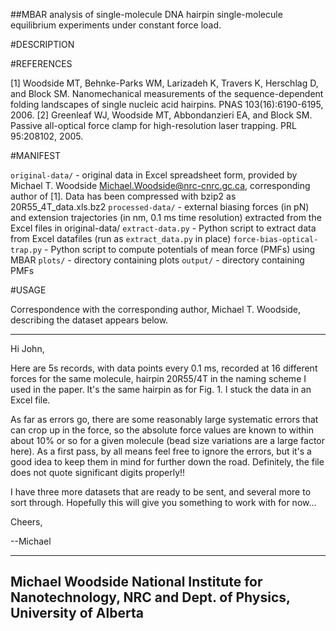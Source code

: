 ##MBAR analysis of single-molecule DNA hairpin single-molecule equilibrium experiments under constant force load.

#DESCRIPTION

#REFERENCES

[1] Woodside MT, Behnke-Parks WM, Larizadeh K, Travers K, Herschlag D, and Block SM. Nanomechanical measurements of the sequence-dependent folding landscapes of single nucleic acid hairpins. PNAS 103(16):6190-6195, 2006.
[2] Greenleaf WJ, Woodside MT, Abbondanzieri EA, and Block SM. Passive all-optical force clamp for high-resolution laser trapping. PRL 95:208102, 2005.


#MANIFEST

`original-data/` - original data in Excel spreadsheet form, provided by Michael T. Woodside <Michael.Woodside@nrc-cnrc.gc.ca>, corresponding author of [1].  Data has been compressed with bzip2 as 20R55_4T_data.xls.bz2
`processed-data/` - external biasing forces (in pN) and extension trajectories (in nm, 0.1 ms time resolution) extracted from the Excel files in original-data/
`extract-data.py` - Python script to extract data from Excel datafiles (run as `extract_data.py` in place)
`force-bias-optical-trap.py` - Python script to compute potentials of mean force (PMFs) using MBAR
`plots/` - directory containing plots
`output/` - directory containing PMFs

#USAGE

Correspondence with the corresponding author, Michael T. Woodside, describing the dataset appears below.

---------------------------------------------------------------

Hi John,

Here are 5s records, with data points every 0.1 ms, recorded at 16
different forces for the same molecule, hairpin 20R55/4T in the naming
scheme I used in the paper. It's the same hairpin as for Fig. 1. I stuck
the data in an Excel file.

As far as errors go, there are some reasonably large systematic errors
that can crop up in the force, so the absolute force values are known to
within about 10% or so for a given molecule (bead size variations are a
large factor here). As a first pass, by all means feel free to ignore
the errors, but it's a good idea to keep them in mind for further down
the road. Definitely, the file does not quote significant digits
properly!!

I have three more datasets that are ready to be sent, and several more
to sort through. Hopefully this will give you something to work with for
now...

Cheers,

--Michael

---------------------------------------------------------------
Michael Woodside
National Institute for Nanotechnology, NRC
 and Dept. of Physics, University of Alberta
---------------------------------------------------------------


